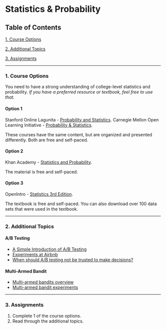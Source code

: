 # Statistics & Probability

## Table of Contents
[1. Course Options](#section-a)

[2. Additional Topics](#section-b)

[3. Assignments](#section-c)

---

### <a name="section-a"></a>1. Course Options

You need to have a strong understanding of college-level statistics and probability. *If you have a preferred resource or textbook, feel free to use that.*

#### Option 1

Stanford Online Lagunita - [Probability and Statistics](https://lagunita.stanford.edu/courses/OLI/ProbStat/Open/about).
Carnegie Mellon Open Learning Initiative - [Probability & Statistics](http://oli.cmu.edu/courses/free-open/statistics-course-details/).

These courses have the same content, but are organized and presented differently. Both are free and self-paced.

#### Option 2

Khan Academy - [Statistics and Probability](https://www.khanacademy.org/math/statistics-probability).

The material is free and self-paced.

#### Option 3

OpenIntro - [Statistics 3rd Edition](https://www.openintro.org/stat/textbook.php?stat_book=os).

The textbook is free and self-paced. You can also download over 100 data sets that were used in the textbook.

---

### <a name="section-b"></a>2. Additional Topics

#### A/B Testing
- [A Simple Introduction of A/B Testing](https://www.optimizely.com/ab-testing/)
- [Experiments at Airbnb](http://nerds.airbnb.com/experiments-at-airbnb/)
- [When should A/B testing not be trusted to make decisions?](https://www.quora.com/When-should-A-B-testing-not-be-trusted-to-make-decisions/answer/Edwin-Chen-1?srid=sL8&share=1)

#### Multi-Armed Bandit
- [Multi-armed bandits overview](https://dataorigami.net/blogs/napkin-folding/79031811-multi-armed-bandits)
- [Multi-armed bandit experiments](https://support.google.com/analytics/answer/2844870?hl=en)

---

### <a name="section-c"></a>3. Assignments

1. Complete 1 of the course options.
2. Read through the additional topics.
